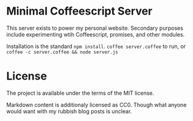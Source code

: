 # Minimal Coffeescript Server #

This server exists to power my personal website.
Secondary purposes include experimenting wtih Coffeescript, promises, and other modules.

Installation is the standard `npm install`.
`coffee server.coffee` to run, or `coffee -c server.coffee && node server.js`

# License #

The project is available under the terms of the MIT license.

Markdown content is additionaly licensed as CC0.
Though what anyone would want with my rubbish blog posts is unclear.
